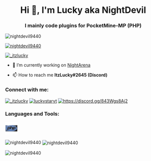 <h1 align="center">Hi 👋, I'm Lucky aka NightDevil</h1>
<h3 align="center">I mainly code plugins for PocketMine-MP (PHP)</h3>

<p align="left"> <img src="https://komarev.com/ghpvc/?username=nightdevil9440&label=Profile%20views&color=0e75b6&style=flat" alt="nightdevil9440" /> </p>

<p align="left"> <a href="https://github.com/ryo-ma/github-profile-trophy"><img src="https://github-profile-trophy.vercel.app/?username=nightdevil9440" alt="nightdevil9440" /></a> </p>

<p align="left"> <a href="https://twitter.com/_itzlucky" target="blank"><img src="https://img.shields.io/twitter/follow/_itzlucky?logo=twitter&style=for-the-badge" alt="_itzlucky" /></a> </p>

- 🔭 I’m currently working on [NightArena](website.nightarena.net)

- 📫 How to reach me **ItzLucky#2645 (Discord)**

<h3 align="left">Connect with me:</h3>
<p align="left">
<a href="https://twitter.com/_itzlucky" target="blank"><img align="center" src="https://raw.githubusercontent.com/rahuldkjain/github-profile-readme-generator/master/src/images/icons/Social/twitter.svg" alt="_itzlucky" height="30" width="40" /></a>
<a href="https://www.youtube.com/c/luckystaryt" target="blank"><img align="center" src="https://raw.githubusercontent.com/rahuldkjain/github-profile-readme-generator/master/src/images/icons/Social/youtube.svg" alt="luckystaryt" height="30" width="40" /></a>
<a href="https://discord.gg/https://discord.gg/843Wgs8Aj2" target="blank"><img align="center" src="https://raw.githubusercontent.com/rahuldkjain/github-profile-readme-generator/master/src/images/icons/Social/discord.svg" alt="https://discord.gg/843Wgs8Aj2" height="30" width="40" /></a>
</p>

<h3 align="left">Languages and Tools:</h3>
<p align="left"> <a href="https://www.php.net" target="_blank" rel="noreferrer"> <img src="https://raw.githubusercontent.com/devicons/devicon/master/icons/php/php-original.svg" alt="php" width="40" height="40"/> </a> </p>

<p><img align="left" src="https://github-readme-stats.vercel.app/api/top-langs?username=nightdevil9440&show_icons=true&locale=en&layout=compact" alt="nightdevil9440" /></p>

<p>&nbsp;<img align="center" src="https://github-readme-stats.vercel.app/api?username=nightdevil9440&show_icons=true&text_color=000000&locale=en" alt="nightdevil9440" /></p>

<p><img align="center" src="https://github-readme-streak-stats.herokuapp.com/?user=nightdevil9440&" alt="nightdevil9440" /></p>
